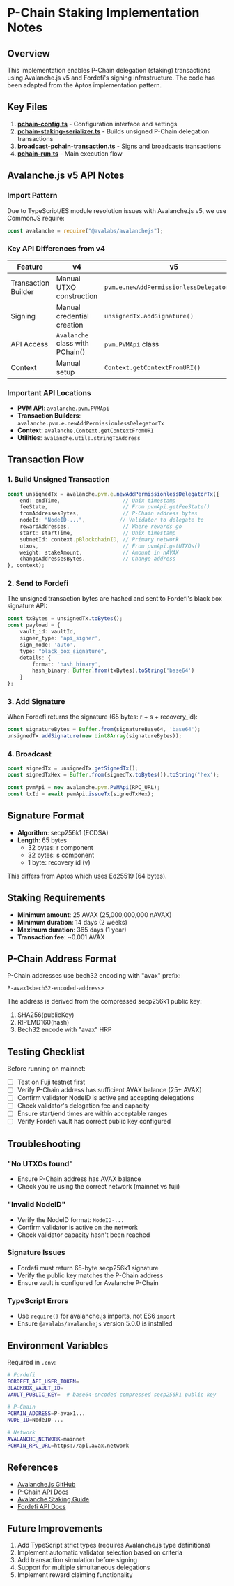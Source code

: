 # P-Chain Staking Implementation Notes

## Overview

This implementation enables P-Chain delegation (staking) transactions using Avalanche.js v5 and Fordefi's signing infrastructure. The code has been adapted from the Aptos implementation pattern.

## Key Files

1. **[pchain-config.ts](src/pchain-config.ts)** - Configuration interface and settings
2. **[pchain-staking-serializer.ts](src/pchain-staking-serializer.ts)** - Builds unsigned P-Chain delegation transactions
3. **[broadcast-pchain-transaction.ts](src/broadcast-pchain-transaction.ts)** - Signs and broadcasts transactions
4. **[pchain-run.ts](src/pchain-run.ts)** - Main execution flow

## Avalanche.js v5 API Notes

### Import Pattern

Due to TypeScript/ES module resolution issues with Avalanche.js v5, we use CommonJS require:

```typescript
const avalanche = require("@avalabs/avalanchejs");
```

### Key API Differences from v4

| Feature | v4 | v5 |
|---------|----|----|
| Transaction Builder | Manual UTXO construction | `pvm.e.newAddPermissionlessDelegatorTx()` |
| Signing | Manual credential creation | `unsignedTx.addSignature()` |
| API Access | `Avalanche` class with PChain() | `pvm.PVMApi` class |
| Context | Manual setup | `Context.getContextFromURI()` |

### Important API Locations

- **PVM API**: `avalanche.pvm.PVMApi`
- **Transaction Builders**: `avalanche.pvm.e.newAddPermissionlessDelegatorTx`
- **Context**: `avalanche.Context.getContextFromURI`
- **Utilities**: `avalanche.utils.stringToAddress`

## Transaction Flow

### 1. Build Unsigned Transaction

```typescript
const unsignedTx = avalanche.pvm.e.newAddPermissionlessDelegatorTx({
    end: endTime,                    // Unix timestamp
    feeState,                        // From pvmApi.getFeeState()
    fromAddressesBytes,              // P-Chain address bytes
    nodeId: "NodeID-...",           // Validator to delegate to
    rewardAddresses,                 // Where rewards go
    start: startTime,                // Unix timestamp
    subnetId: context.pBlockchainID, // Primary network
    utxos,                           // From pvmApi.getUTXOs()
    weight: stakeAmount,             // Amount in nAVAX
    changeAddressesBytes,            // Change address
}, context);
```

### 2. Send to Fordefi

The unsigned transaction bytes are hashed and sent to Fordefi's black box signature API:

```typescript
const txBytes = unsignedTx.toBytes();
const payload = {
    vault_id: vaultId,
    signer_type: 'api_signer',
    sign_mode: 'auto',
    type: "black_box_signature",
    details: {
        format: 'hash_binary',
        hash_binary: Buffer.from(txBytes).toString('base64')
    }
};
```

### 3. Add Signature

When Fordefi returns the signature (65 bytes: r + s + recovery_id):

```typescript
const signatureBytes = Buffer.from(signatureBase64, 'base64');
unsignedTx.addSignature(new Uint8Array(signatureBytes));
```

### 4. Broadcast

```typescript
const signedTx = unsignedTx.getSignedTx();
const signedTxHex = Buffer.from(signedTx.toBytes()).toString('hex');

const pvmApi = new avalanche.pvm.PVMApi(RPC_URL);
const txId = await pvmApi.issueTx(signedTxHex);
```

## Signature Format

- **Algorithm**: secp256k1 (ECDSA)
- **Length**: 65 bytes
  - 32 bytes: r component
  - 32 bytes: s component
  - 1 byte: recovery id (v)

This differs from Aptos which uses Ed25519 (64 bytes).

## Staking Requirements

- **Minimum amount**: 25 AVAX (25,000,000,000 nAVAX)
- **Minimum duration**: 14 days (2 weeks)
- **Maximum duration**: 365 days (1 year)
- **Transaction fee**: ~0.001 AVAX

## P-Chain Address Format

P-Chain addresses use bech32 encoding with "avax" prefix:

```
P-avax1<bech32-encoded-address>
```

The address is derived from the compressed secp256k1 public key:

1. SHA256(publicKey)
2. RIPEMD160(hash)
3. Bech32 encode with "avax" HRP

## Testing Checklist

Before running on mainnet:

- [ ] Test on Fuji testnet first
- [ ] Verify P-Chain address has sufficient AVAX balance (25+ AVAX)
- [ ] Confirm validator NodeID is active and accepting delegations
- [ ] Check validator's delegation fee and capacity
- [ ] Ensure start/end times are within acceptable ranges
- [ ] Verify Fordefi vault has correct public key configured

## Troubleshooting

### "No UTXOs found"
- Ensure P-Chain address has AVAX balance
- Check you're using the correct network (mainnet vs fuji)

### "Invalid NodeID"
- Verify the NodeID format: `NodeID-...`
- Confirm validator is active on the network
- Check validator capacity hasn't been reached

### Signature Issues
- Fordefi must return 65-byte secp256k1 signature
- Verify the public key matches the P-Chain address
- Ensure vault is configured for Avalanche P-Chain

### TypeScript Errors
- Use `require()` for avalanche.js imports, not ES6 `import`
- Ensure `@avalabs/avalanchejs` version 5.0.0 is installed

## Environment Variables

Required in `.env`:

```bash
# Fordefi
FORDEFI_API_USER_TOKEN=
BLACKBOX_VAULT_ID=
VAULT_PUBLIC_KEY=  # base64-encoded compressed secp256k1 public key

# P-Chain
PCHAIN_ADDRESS=P-avax1...
NODE_ID=NodeID-...

# Network
AVALANCHE_NETWORK=mainnet
PCHAIN_RPC_URL=https://api.avax.network
```

## References

- [Avalanche.js GitHub](https://github.com/ava-labs/avalanchejs)
- [P-Chain API Docs](https://docs.avax.network/reference/avalanchego/p-chain/api)
- [Avalanche Staking Guide](https://docs.avax.network/nodes/validate/how-to-stake)
- [Fordefi API Docs](https://docs.fordefi.com/)

## Future Improvements

1. Add TypeScript strict types (requires Avalanche.js type definitions)
2. Implement automatic validator selection based on criteria
3. Add transaction simulation before signing
4. Support for multiple simultaneous delegations
5. Implement reward claiming functionality
